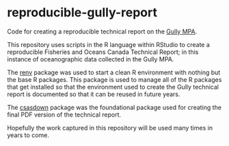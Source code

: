 # reproducible-gully-report
Code for creating a reproducible technical report on the [Gully MPA](https://www.dfo-mpo.gc.ca/oceans/mpa-zpm/gully/index-eng.html).

This repository uses scripts in the R language within RStudio to create a reproducible Fisheries and Oceans Canada Technical Report; in this instance of oceanographic data collected in the Gully MPA.

The [renv](https://rstudio.github.io/renv/index.html) package was used to start a clean R environment with nothing but the base R packages.  This package is used to 
manage all of the R packages that get installed so that the environment used to create the Gully technical report is documented so that it can be reused in future years. 

The [csasdown](https://github.com/pbs-assess/csasdown) package was the foundational package used for creating the final PDF version of the technical report.

Hopefully the work captured in this repository will be used many times in years to come.
